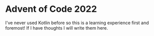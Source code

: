 # Advent of Code 2022

I've never used Kotlin before so this is a learning experience first and foremost! If I have thoughts I will write them here.